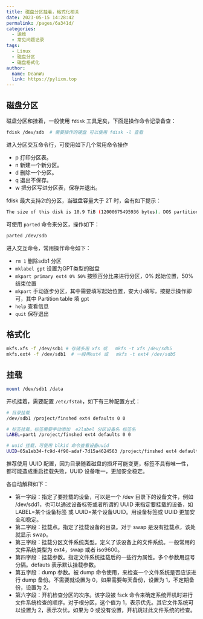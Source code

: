 ```yaml
---
title: 磁盘分区挂着，格式化相关
date: 2023-05-15 14:28:42
permalink: /pages/6a341d/
categories:
  - 运维
  - 常见问题记录
tags:
  - Linux
  - 磁盘分区
  - 磁盘格式化
author: 
  name: DeanWu
  link: https://pylixm.top
---
```


## 磁盘分区

磁盘分区和挂着，一般使用 `fdisk` 工具足矣，下面是操作命令记录备查：

```bash
fdisk /dev/sdb  # 需要操作的硬盘 可以使用 fdisk -l 查看
```
进入分区交互命令行，可使用如下几个常用命令操作
- p 打印分区表。
- n 新建一个新分区。
- d 删除一个分区。
- q 退出不保存。
- w 把分区写进分区表，保存并退出。

fdisk 最大支持2t的分区，当磁盘容量大于 2T 时，会有如下提示：

```bash
The size of this disk is 10.9 TiB (12000675495936 bytes). DOS partition table format cannot be used on drives for volumes larger than 2199023255040 bytes for 512-byte sectors. Use GUID partition table format (GPT).
```

可使用 `parted` 命令来分区，操作如下：

```bash
parted /dev/sdb 
```

进入交互命令，常用操作命令如下：

- `rm 1` 删除sdb1 分区
- `mklabel gpt` 设置为GPT类型的磁盘
- `mkpart primary ext4 0% 50%` 按照百分比来进行分区，0% 起始位置，50%结束位置
- `mkpart` 手动逐步分区，其中需要填写起始位置，安大小填写，按提示操作即可，其中 Partition table 填 gpt
- `help` 查看信息
- `quit` 保存退出


## 格式化

```bash
mkfs.xfs -f /dev/sdb1 # 存储多用 xfs 或   mkfs -t xfs /dev/sdb5
mkfs.ext4 -f /dev/sdb1  # 一般用ext4 或   mkfs -t ext4 /dev/sdb5
```

## 挂载 

```bash
mount /dev/sdb1 /data
```

开机挂着，需要配置 `/etc/fstab`，如下有三种配置方式：

```bash
# 目录挂载
/dev/sdb1 /project/finshed ext4 defaults 0 0

# 标签挂载，标签需要手动添加  e2label 分区设备名 标签名
LABEL=part1 /project/finshed ext4 defaults 0 0

# uuid 挂载，可使用 blkid 命令查看设备uuid
UUID=05a1eb34-fc9d-4f90-adaf-7d15a4624563 /project/finshed ext4 defaults 0 0
```

推荐使用 UUID 配置，因为目录随着磁盘的损坏可能变更，标签不具有唯一性，都可能造成重启挂载失败，UUID 设备唯一，更加安全稳定。

各自动解释如下：

- 第一字段：指定了要挂载的设备，可以是一个 /dev 目录下的设备文件，例如 /dev/sdd1，也可以通过设备标签或者所谓的 UUID 来指定要挂载的设备，如 LABEL=某个设备标签 或 UUID=某个设备UUID。用设备标签或 UUID 更加安全和稳定。
- 第二字段：挂载点。指定了挂载设备的目录。对于 swap 是没有挂载点，该处就显示 swap。
- 第三字段：挂载分区文件系统类型。定义了该设备上的文件系统。一般常用的文件系统类型为 ext4，swap 或者 iso9600。
- 第四字段：挂载参数。指定文件系统挂载后的一些行为属性。多个参数用逗号分隔。defauts 表示默认挂载参数。
- 第五字段：dump 参数。被 dump 命令使用，来检查一个文件系统是否应该进行 dump 备份。不需要就设置为 0，如果需要每天备份，设置为 1，不定期备份，设置为 2。
- 第六字段：开机检查分区的次序。该字段被 fsck 命令来确定系统开机时进行文件系统检查的顺序。对于根分区，这个值为 1，表示优先。其它文件系统可以设置为 2，表示次优，如果为 0 或没有设置，开机跳过此文件系统的检查。





